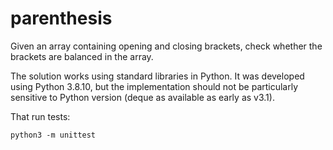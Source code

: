 # parenthesis

Given an array containing opening and closing brackets, check whether the brackets are balanced in the array.

The solution works using standard libraries in Python. It was developed using Python 3.8.10, but the implementation should not be particularly sensitive to Python version (deque as available as early as v3.1).

That run tests:

```
python3 -m unittest
```

